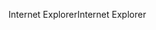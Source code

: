 <span data-ttu-id="032c3-101">Internet Explorer</span><span class="sxs-lookup"><span data-stu-id="032c3-101">Internet Explorer</span></span>
